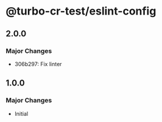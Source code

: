 # @turbo-cr-test/eslint-config

## 2.0.0

### Major Changes

- 306b297: Fix linter

## 1.0.0

### Major Changes

- Initial
